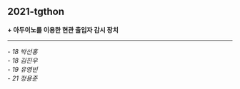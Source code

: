 ## 2021-tgthon

__+ 아두이노를 이용한 현관 출입자 감시 장치__

------------------------

_- 18 박선홍_ <br />
_- 18 김진우_ <br />
_- 19 유영빈_ <br />
_- 21 정용준_
